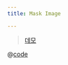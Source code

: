 ```yaml
---
title: Mask Image

---
```

> [데모](https://the-next-web-research-lab.github.io/docs/fe-dev/code-snippets/CSS3/mask-image.html)

@[code](@/docs/fe-dev/code-snippets/CSS3/mask-image.html)

